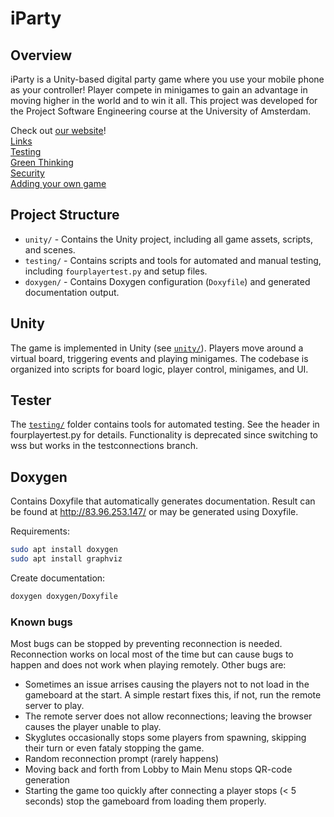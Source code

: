 # iParty

## Overview
iParty is a Unity-based digital party game where you use your mobile phone as your controller! Player compete in minigames to gain an advantage in moving higher in the world and to win it all. This project was developed for the Project Software Engineering course at the University of Amsterdam.

Check out [our website](http://83.96.253.147/)!<br>
[Links](http://83.96.253.147/d2/d15/md_files.html)<br>
[Testing](http://83.96.253.147/de/d6a/md_testing.html)<br>
[Green Thinking](http://83.96.253.147/de/dc7/md_greenthinking.html)<br>
[Security](http://83.96.253.147/d3/d79/md_security.html)<br>
[Adding your own game](http://83.96.253.147/db/d3d/md_buildinggame.html)<br>


## Project Structure
- `unity/` - Contains the Unity project, including all game assets, scripts, and scenes.
- `testing/` - Contains scripts and tools for automated and manual testing, including `fourplayertest.py` and setup files.
- `doxygen/` - Contains Doxygen configuration (`Doxyfile`) and generated documentation output.

## Unity
The game is implemented in Unity (see [`unity/`](unity/)).
Players move around a virtual board, triggering events and playing minigames. The codebase is organized into scripts for board logic, player control, minigames, and UI.

## Tester
The [`testing/`](testing/) folder contains tools for automated testing. See the header in fourplayertest.py for details. Functionality is deprecated since switching to wss but works in the testconnections branch.

## Doxygen
Contains Doxyfile that automatically generates documentation. Result can be found at http://83.96.253.147/ or may be generated using Doxyfile.

Requirements:
```bash
sudo apt install doxygen
sudo apt install graphviz
```

Create documentation:
```bash
doxygen doxygen/Doxyfile
```

### Known bugs
Most bugs can be stopped by preventing reconnection is needed. Reconnection works on local most of the time but can cause bugs to happen and does not work when playing remotely. Other bugs are:

- Sometimes an issue arrises causing the players not to not load in the gameboard at the start. A simple restart fixes this, if not, run the remote server to play.
- The remote server does not allow reconnections; leaving the browser causes the player unable to play.
- Skyglutes occasionally stops some players from spawning, skipping their turn or even fataly stopping the game.
- Random reconnection prompt (rarely happens)
- Moving back and forth from Lobby to Main Menu stops QR-code generation
- Starting the game too quickly after connecting a player stops  (< 5 seconds) stop the gameboard from loading them properly.
